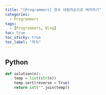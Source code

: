```yaml
---
title: "[Programmers] 정수 내림차순으로 배치하기"
categories:
  - Programmers
tags:
  - [Programmers, Blog]
toc: true
toc_sticky: true
toc_label: "목차"
---
```


## Python
~~~python
def solution(n):
    temp = list(str(n))
    temp.sort(reverse = True)
    return int("".join(temp))
~~~
